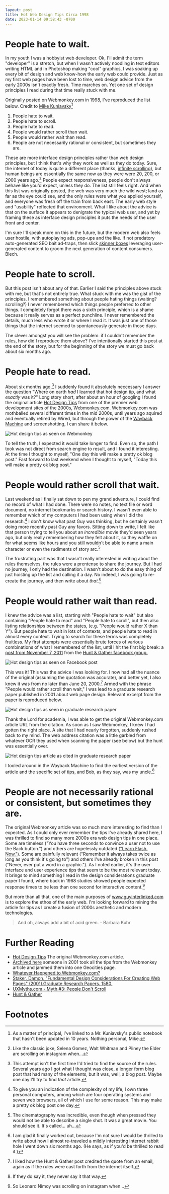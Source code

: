 ```yaml
---
layout: post
title: Hot Web Design Tips Circa 1998
date: 2023-01-14 09:58:43 -0700
---
```


# People hate to wait.

In my youth I was a hobbyist web developer. Ok, I'll admit the term "developer" is a stretch, but when I wasn't actively noodling in text editors writing HTML and in Photoshop making "cool" graphics, I was soaking up every bit of design and web know-how the early web could provide. Just as my first web pages have been lost to time, web design advice from the early 2000s isn't exactly fresh. Time marches on. Yet one set of design principles I read during that time really stuck with me.

<!-- more -->

Originally posted on Webmonkey.com in 1998, I've reproduced the list below. Credit to [Mike Kuniavsky](http://www.orangecone.com/)[^1]

1. People hate to wait.
2. People hate to scroll.
3. People hate to read.
4. People would rather scroll than wait.
5. People would rather wait than read.
6. People are not necessarily rational or consistent, but sometimes they are.

These are more interface design principles rather than web design principles, but I think that's why they work as well as they do today. Sure, the internet of today is quite a different place (thanks, [infinite scrolling](https://freedom.to/blog/infinite-scroll/)), but human beings are essentially the same now as they were were 20, 200, or 2000 years ago.[^2] People expect responsiveness, people don't always behave like you'd expect, unless they do. The list still feels right. And when this list was originally posted, the web was very much the wild west; land as far as the eye could see, and the only rules were what you applied yourself, and everyone was fresh off the train from back east. The early web style and "usability" reflected that environment. What I like about the advice is that on the surface it appears to denigrate the typical web user, and yet by framing these as interface design principles it puts the needs of the user front and center.

I'm sure I'll speak more on this in the future, but the modern web also feels user hostile, with autoplaying ads, pop-ups and the like. If not predatory auto-generated SEO bait ad-traps, then slick [skinner boxes](https://www.verywellmind.com/what-is-a-skinner-box-2795875) leveraging user-generated content to groom the next generation of content consumers. Blech. 

# People hate to scroll.

But this post isn't about any of that. Earlier I said the principles above stuck with me, but that's not entirely true. What stuck with me was the gist of the principles. I remembered something about people hating things (waiting? scrolling?) I never remembered which things people preferred to other things. I completely forgot there was a sixth principle, which is a shame because it really serves as a perfect punchline. I never remembered the details, much less who wrote it or where I read it. It was just one of those things that the internet seemed to spontaneously generate in those days. <!-- Apocalypse world generate badness spew forth -->

The clever amongst you will see the problem: if I couldn't remember the rules, how did I reproduce them above? I've intentionally started this post at the end of the story, but for the beginning of the story we must go back about six months ago.

# People hate to read.

About six months ago,[^3] I suddenly found it absolutely neccessary I answer the question "Where on earth *had* I learned that hot design tip, and what *exactly* was it?" Long story short, after about an hour of googling I found the original article [Hot Design Tips](https://web.archive.org/web/20000302134538/http://hotwired.lycos.com/webmonkey/98/34/index1a_page13.html?tw=design) from one of the premier web development sites of the 2000s, Webmonkey.com. Webmonkey.com was mothballed several different times in the mid 2000s, until years ago aquired and eventually retired by Wired, but through the power of the [Wayback Machine](http://web.archive.org/) and screenshotting, I can share it below.

![Hot design tips as seen on Webmonkey](/assets/images/uploads/hot-design-tips.png)

To tell the truth, I expected it would take longer to find. Even so, the path I took was not direct from search engine to result, and I found it interesting. At the time I thought to myself, "One day this will make a pretty ok blog post." Fast forward to last weekend when I thought to myself, "Today this will make a pretty ok blog post."

# People would rather scroll that wait.

Last weekend as I finally sat down to pen my grand adventure, I could find no record of what I had done. There were no notes, no text file or word document, no internet bookmarks or search history. I wasn't even able to remember which of my computers I had been using when I did the research.[^4] I don't know what past Guy was thinking, but he certainly wasn't doing more recently past Guy any favors. Sitting down to write, I felt like that person trying to tell you about an *incredible* movie they'd seen years ago, but only really remembering how they felt about it, so they waffle on for what seems like hours and you still wouldn't be able to name a main character or even the rudiments of story arc.[^5] 

The frustrating part was that I wasn't really interested in writing about the rules themselves, the rules were a prentense to share the journey. But I had no journey, I only had the destination. I wasn't about to do the easy thing of just hoisting up the list and calling it a day. No indeed, I was going to re-create the journey, and then write about *that.*[^6]


# People would rather wait than read.

I knew the advice was a list, starting with "People hate to wait" but also containing "People hate to read" and "People hate to scroll", but then also listing relationships between the states, (e.g. "People would rather X than Y"). But people hate to wait in lots of contexts, and people hate to read in almost every context. Trying to search for these terms was completely fruitless. My first attempts were essentially brute forces of various combinations of what I remembered of the list, until I hit the first big break: a [post from November 7, 2011](https://www.facebook.com/permalink.php?story_fbid=pfbid0282Ki4DrnnTVZvjRUvMxxwHQH2kMdeGvn6geijVUWAR1qi4rXDm7t7cm2MRmAUuYyl&id=15900320738&__cft__[0]=AZXB-zNZt34Y8bSY02xGFeJwpxbmVURqsXmah6FiGDyqhEA3VTBINQXST0fIcv0P8F7n560g5zDK5KNUfWVwsJA8hXALSll3OFTDesutufbnFBQMK77WzASYJT95aBbb-JV8mKL6bDJDY4P_YzC5BRV0rB7OgKgAPpWAZIcP-bJebb_X3onM0p3OuTSMvGtBAxgK57HoInpztpiLB1zFGX5a&__tn__=%2CO%2CP-R) from the [Hunt & Gather facebook group.](https://www.facebook.com/people/Hunt-Gather/100057584622603/?hc_ref=ARS3iXlrdkhCd1jbDL5EO43RMfNIrOlouqt0pSmIQh_sS15Z9gqIjxGspKvF4MZu4es&fref=nf&__xts__[0]=68.ARBOcReX8Jy_IpJAh_86Btgp9_fFz-MqrJsMicLtqAx31UyRTMr6A56yJEsYDDVqwOERGtArAPEoWEY37MTyK2Gf1t5z_wC30Wq2saYKhQ0CZuOOXn6czXzNMEsHMZlsJXWN1Uchyfb7-UhdsJ-lRtTIdhy2r5uSl1JHqSSO7fMNoFfLPsqVETYzzKSYdbMxo-0Spr5DVkk304R6BKDZKd1_-dBLGfyPt7Gra0tobdACxKjHxWUFplfaK6KT8XUXVI7hUWYryUQJPlooe74-AKpe7EN9TDl1nwrehAot5mLlSlo)

![Hot design tips as seen on Facebook post](/assets/images/uploads/hot-design-tips-hgfb.png)

This was it! This was the advice I was looking for. I now had all the nuance of the original (assuming the quotation was accurate), and better yet, I also knew it was from no later than June 20, 2000.[^7] Armed with the phrase "People would rather scroll than wait," I was lead to a graduate research paper published in 2001 about web page design. Relevant excerpt from the paper is reproduced below.

![Hot design tips as seen in graduate research paper](/assets/images/uploads/hot-design-tips-sdgrp.png)

Thank the Lord for academia, I was able to get the original Webmonkey.com article URL from the citation. As soon as I saw Webmonkey, I knew I had gotten the right place. A site that I had nearly forgotten, suddenly rushed back to my mind. The web address citation was a little garbled from whatever OCR they used when scanning the paper (see below) but the hunt was essentially over.

![Hot design tips article as cited in graduate research paper](/assets/images/uploads/hot-design-tips-citation.png)

I tooled around in the Wayback Machine to find the earliest version of the article and the specific set of tips, and Bob, as they say, was my uncle.[^8]

# People are not necessarily rational or consistent, but sometimes they are.

The original Webmonkey article was so much more interesting to find than I expected. As I could only ever remember the tips I've already shared here, I was thrilled to find so many more 2000s era web design tips in one place. Some are timeless ("You have three seconds to convince a user not to use the Back button.") and others are hopelessly outdated (["Learn Flash. Now."](https://www.adobe.com/products/flashplayer/end-of-life.html)). Some are painfully relevant ("Remember it always takes twice as long as you think it's going to") and others I've already broken in this post ("Never, ever put a word in a graphic."). As I noted earlier, it's the user interface and user experience tips that seem to be the most relevant today. It brings to mind something I read in the design considerations graduate paper I found, where back in 1968 studies showed people expected response times to be less than one second for interactive content.[^9] 

But more than all that, one of the main purposes of www.guyinterlinked.com is to explore the ethos of the early web. I'm looking forward to mining the article for tips as I create a fusion of 2000s aesthetic and modern technologies.

> And oh, always add a bit of acid green. - Barbara Kuhr

# Further Reading

- [Hot Design Tips](https://web.archive.org/web/20000301092059/http://hotwired.lycos.com/webmonkey/98/34/index1a.html?tw=design) The original Webmonkey.com article.
- [Archived here](http://www.oocities.org/web_designers2001/tips.html) someone in 2001 took all the tips from the Webmonkey article and jammed them into one Geocities page.
- [Whatever Happened to Webmonkey.com?](https://luxagraf.net/src/whatever-happened-webmonkey)
- [Staker, Damon, "Fundamental Design Considerations For Creating Web Pages" (2001).Graduate Research Papers. 1580.](https://scholarworks.uni.edu/grp/1580)
- [UXMyths.com - Myth #3: People Don't Scroll](https://uxmyths.com/post/654047943/myth-people-dont-scroll)
- [Hunt & Gather](http://www.huntandgather.com)

# Footnotes

[^1]: As a matter of principal, I've linked to a Mr. Kuniavsky's public notebook that hasn't been updated in 10 years. Nothing personal, Mike.

[^2]: Like the classic joke, Selena Gomez, Walt Whitman and Pliney the Elder are scrolling on instagram when...

[^3]: This attempt isn't the first time I'd tried to find the source of the rules. Several years ago I got what I thought was close, a longer form blog post that had many of the elements, but it was, well, a blog post. Maybe one day I'll try to find *that* article.

[^4]: To give you an indication of the complexity of my life, I own three personal computers, among which are four operating systems and seven web browsers, all of which I use for some reason. This may make a pretty ok blog post one day.

[^5]: The cinematography was incredible, even though when pressed they would not be able to describe a single shot. It was a great movie. You should see it. It's called... uh...

[^6]: I am glad it finally worked out, because I'm not sure I would be thrilled to write about how I almost re-traveled a mildly interesting internet rabbit hole I went down six months ago. (He says, as if you'd be thrilled to read it.)

[^7]: I liked how the Hunt & Gather post credited the quote from an email, again as if the rules were cast forth from the internet itself. 

[^8]: If they do say it, they never say it that way.

[^9]: So Leonard Nimoy was scrolling on instagram when...